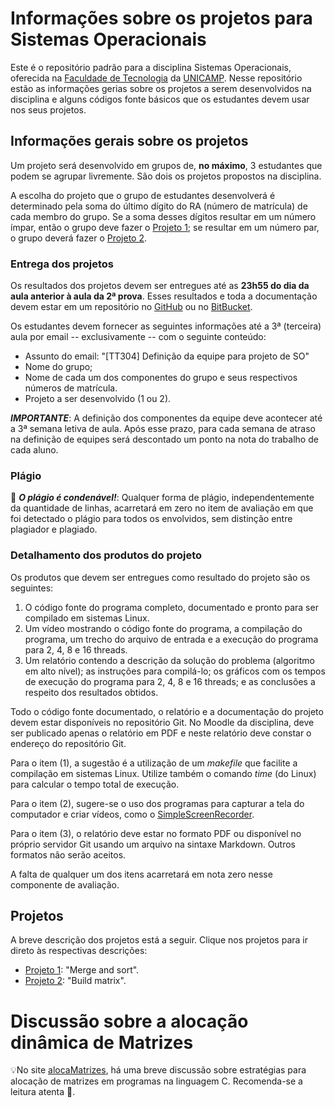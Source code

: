 # Informações sobre os projetos para Sistemas Operacionais
Este é o repositório padrão para a disciplina Sistemas Operacionais, oferecida na [Faculdade de Tecnologia](http://www.ft.unicamp.br) da [UNICAMP](http://www.unicamp.br). Nesse repositório estão as informações gerias sobre os projetos a serem desenvolvidos na disciplina e alguns códigos fonte básicos que os estudantes devem usar nos seus projetos.

## Informações gerais sobre os projetos
Um projeto será desenvolvido em grupos de, **no máximo**, 3 estudantes que podem se agrupar livremente. São dois os projetos propostos na disciplina. 

A escolha do projeto que o grupo de estudantes desenvolverá é determinado pela soma do último dígito do RA (número de matrícula) de cada membro do grupo. Se a soma desses dígitos resultar em um número ímpar, então o grupo deve fazer o [Projeto 1](Projeto1.md); se resultar em um número par, o grupo deverá fazer o [Projeto 2](Projeto2.md).

### Entrega dos projetos
Os resultados dos projetos devem ser entregues até as **23h55 do dia da aula anterior à aula da 2ª prova**. Esses resultados e toda a documentação devem estar em um repositório no [GitHub](https://github.com) ou no [BitBucket](http://bitbucket.org).

Os estudantes devem fornecer as seguintes informações até a 3ª (terceira) aula por email -- exclusivamente -- com o seguinte conteúdo:
* Assunto do email: "[TT304] Definição da equipe para projeto de SO"
* Nome do grupo;
* Nome de cada um dos componentes do grupo e seus respectivos números de matrícula.
* Projeto a ser desenvolvido (1 ou 2).

_**IMPORTANTE**_: A definição dos componentes da equipe deve acontecer até a 3ª semana letiva de aula. Após esse prazo, para cada semana de atraso na definição de equipes será descontado um ponto na nota do trabalho de cada aluno.

### Plágio
:no_entry_sign: _**O plágio é condenável!**_: Qualquer forma de plágio, independentemente da quantidade de linhas, acarretará em zero no item de avaliação em que foi detectado o plágio para todos os envolvidos, sem distinção entre plagiador e plagiado.

### Detalhamento dos produtos do projeto
Os produtos que devem ser entregues como resultado do projeto são os seguintes:
1. O código fonte do programa completo, documentado e pronto para ser compilado em sistemas Linux.
2. Um vídeo mostrando o código fonte do programa, a compilação do programa, um trecho do arquivo de entrada e a execução do programa para 2, 4, 8 e 16 threads.
3. Um relatório contendo a descrição da solução do problema (algoritmo em alto nível); as instruções para compilá-lo; os gráficos com os tempos de execução do programa para 2, 4, 8 e 16 threads; e as conclusões a respeito dos resultados obtidos.

Todo o código fonte documentado, o relatório e a documentação do projeto devem estar disponíveis no repositório Git. No Moodle da disciplina, deve ser publicado apenas o relatório em PDF e neste relatório deve constar o endereço do repositório Git.

Para o item (1), a sugestão é a utilização de um _makefile_ que facilite a compilação em sistemas Linux. Utilize também o comando _time_ (do Linux) para calcular o tempo total de execução.

Para o item (2), sugere-se o uso dos programas para capturar a tela do computador e criar vídeos, como o [SimpleScreenRecorder](http://www.maartenbaert.be/simplescreenrecorder).

Para o item (3), o relatório deve estar no formato PDF ou disponível no próprio servidor Git usando um arquivo na sintaxe Markdown. Outros formatos não serão aceitos.

A falta de qualquer um dos itens acarretará em nota zero nesse componente de avaliação.

## Projetos
A breve descrição dos projetos está a seguir. Clique nos projetos para ir direto às respectivas descrições:
* [Projeto 1](Projeto1.md): "Merge and sort".
* [Projeto 2](Projeto2.md): "Build matrix".

# Discussão sobre a alocação dinâmica de Matrizes
:bulb:No site [alocaMatrizes](https://gradvohl.github.io/alocaMatrizes), há uma breve discussão sobre estratégias para alocação de matrizes em programas na linguagem C. Recomenda-se a leitura atenta :eyes:.
